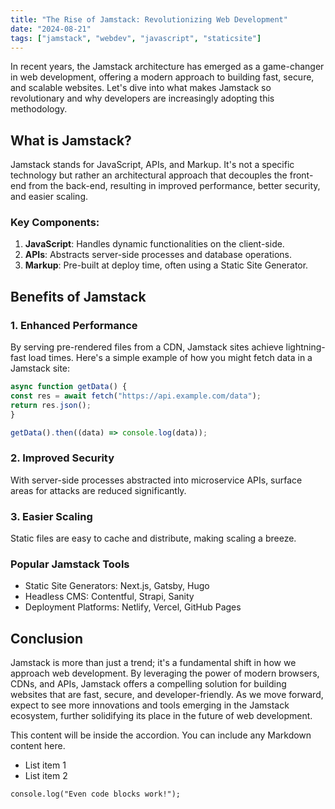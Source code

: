 ```yaml
---
title: "The Rise of Jamstack: Revolutionizing Web Development"
date: "2024-08-21"
tags: ["jamstack", "webdev", "javascript", "staticsite"]
---
```


In recent years, the Jamstack architecture has emerged as a game-changer in web development, offering a modern approach
to building fast, secure, and scalable websites. Let's dive into what makes Jamstack so revolutionary and why developers
are increasingly adopting this methodology.

## What is Jamstack?

Jamstack stands for JavaScript, APIs, and Markup. It's not a specific technology but rather an architectural approach
that decouples the front-end from the back-end, resulting in improved performance, better security, and easier scaling.

### Key Components:

1. **JavaScript**: Handles dynamic functionalities on the client-side.
2. **APIs**: Abstracts server-side processes and database operations.
3. **Markup**: Pre-built at deploy time, often using a Static Site Generator.

## Benefits of Jamstack

### 1. Enhanced Performance

By serving pre-rendered files from a CDN, Jamstack sites achieve lightning-fast load times. Here's a simple example of
how you might fetch data in a Jamstack site:

```javascript
async function getData() {
const res = await fetch("https://api.example.com/data");
return res.json();
}

getData().then((data) => console.log(data));
```

### 2. Improved Security

With server-side processes abstracted into microservice APIs, surface areas for attacks are reduced significantly.

### 3. Easier Scaling

Static files are easy to cache and distribute, making scaling a breeze.

### Popular Jamstack Tools

- Static Site Generators: Next.js, Gatsby, Hugo
- Headless CMS: Contentful, Strapi, Sanity
- Deployment Platforms: Netlify, Vercel, GitHub Pages


## Conclusion

Jamstack is more than just a trend; it's a fundamental shift in how we approach web development. By leveraging the power
of modern browsers, CDNs, and APIs, Jamstack offers a compelling solution for building websites that are fast, secure,
and developer-friendly.
As we move forward, expect to see more innovations and tools emerging in the Jamstack ecosystem, further solidifying its
place in the future of web development.

<div class="accordion" data-title="Click to expand">

This content will be inside the accordion. You can include any Markdown content here.

- List item 1
- List item 2

```code
console.log("Even code blocks work!");
```
</div>
